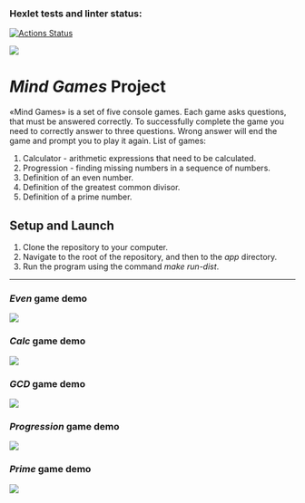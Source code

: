 ### Hexlet tests and linter status:
[![Actions Status](https://github.com/TemporalForm/java-project-61/actions/workflows/hexlet-check.yml/badge.svg)](https://github.com/TemporalForm/java-project-61/actions)

<a href="https://codeclimate.com/github/TemporalForm/java-project-61/maintainability"><img src="https://api.codeclimate.com/v1/badges/75cd5ee7f69b20eec367/maintainability" /></a>

# *Mind Games* Project
«Mind Games» is a set of five console games. Each game asks questions, that must be answered correctly. To successfully complete the game you need to correctly answer to three questions. Wrong answer will end the game and prompt you to play it again. List of games:

1. Calculator - arithmetic expressions that need to be calculated.
2. Progression - finding missing numbers in a sequence of numbers.
3. Definition of an even number.
4. Definition of the greatest common divisor.
5. Definition of a prime number. 

## Setup and Launch
1. Clone the repository to your computer.
2. Navigate to the root of the repository, and then to the *app* directory.
3. Run the program using the command *make run-dist*.

---

### *Even* game demo
<a href="https://asciinema.org/a/vbMbR35vuY9Mow7B6d6HG3BWq" target="_blank"><img src="https://asciinema.org/a/vbMbR35vuY9Mow7B6d6HG3BWq.svg" /></a>

### *Calc* game demo
<a href="https://asciinema.org/a/gKvhB78yyT6PCDT7pSmQYyjWk" target="_blank"><img src="https://asciinema.org/a/gKvhB78yyT6PCDT7pSmQYyjWk.svg" /></a>

### *GCD* game demo
<a href="https://asciinema.org/a/4MwYBKK0iCPTPVxnYlLavvgp3" target="_blank"><img src="https://asciinema.org/a/4MwYBKK0iCPTPVxnYlLavvgp3.svg" /></a>

### *Progression* game demo
<a href="https://asciinema.org/a/oV8wbSaIvr9f8Zm1HR7lDa8gM" target="_blank"><img src="https://asciinema.org/a/oV8wbSaIvr9f8Zm1HR7lDa8gM.svg" /></a>

### *Prime* game demo
<a href="https://asciinema.org/a/NUF2NlcWk30Z5ssOH9swlmM5z" target="_blank"><img src="https://asciinema.org/a/NUF2NlcWk30Z5ssOH9swlmM5z.svg" /></a>
